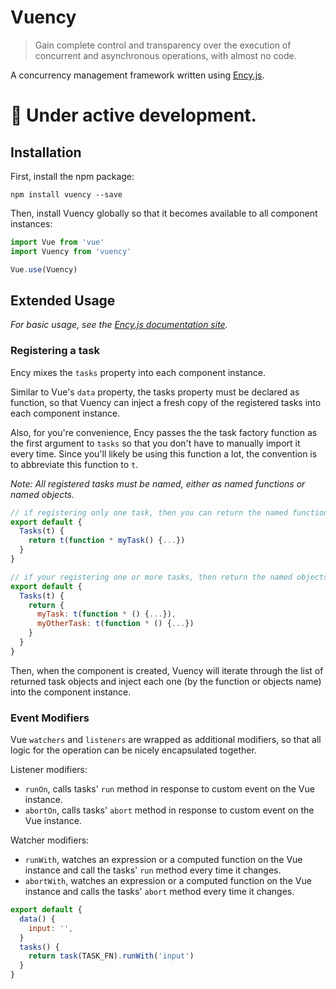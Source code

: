# Vuency  

> Gain complete control and transparency over the execution of concurrent and asynchronous operations, with almost no code.

A concurrency management framework written using [Ency.js](https://github.com/encyjs/ency).


# 🚧 Under active development.

## Installation

First, install the npm package:

`npm install vuency --save`

Then, install Vuency globally so that it becomes available to all component instances:

```js
import Vue from 'vue'
import Vuency from 'vuency'

Vue.use(Vuency)
```

## Extended Usage

*For basic usage, see the [Ency.js documentation site](https://encyjs.alidcastano.com).*


### Registering a task

Ency mixes the `tasks` property into each component instance.

Similar to Vue's `data` property, the tasks property must be declared as function, so that Vuency can inject a fresh copy of the  registered tasks into each component instance.

Also, for you're convenience, Ency passes the the task factory function as the first argument to `tasks` so that you don't have to manually import it every time. Since you'll likely be using this function a lot, the convention is to abbreviate this function to `t`.


*Note: All registered tasks must be named, either as named functions or named objects.*

```js
// if registering only one task, then you can return the named function
export default {
  Tasks(t) {
    return t(function * myTask() {...})
  }
}

// if your registering one or more tasks, then return the named objects
export default {
  Tasks(t) {
    return {
      myTask: t(function * () {...}),
      myOtherTask: t(function * () {...})
    }
  }
}
```

Then, when the component is created, Vuency will iterate through the list of returned task objects and inject each one (by the function or objects name) into the component instance.

### Event Modifiers

Vue `watchers` and `listeners` are wrapped as additional modifiers, so that all logic for the operation can be nicely encapsulated together.

Listener modifiers:

* `runOn`, calls tasks' `run` method in response to custom event on the Vue instance.
* `abortOn`, calls tasks' `abort` method in response to custom event on the Vue instance.

Watcher modifiers:

* `runWith`, watches an expression or a computed function on the Vue instance and call the tasks' `run` method every time it changes.
* `abortWith`, watches an expression or a computed function on the Vue instance and calls the tasks' `abort` method every time it changes.

```js
export default {
  data() {
    input: '',
  }
  tasks() {
    return task(TASK_FN).runWith('input')
  }
}
```
